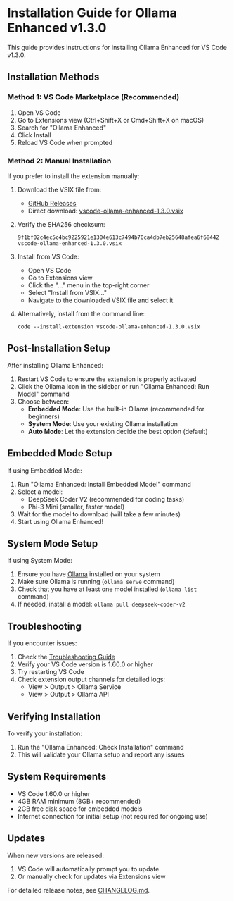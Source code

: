 # Installation Guide for Ollama Enhanced v1.3.0

This guide provides instructions for installing Ollama Enhanced for VS Code v1.3.0.

## Installation Methods

### Method 1: VS Code Marketplace (Recommended)

1. Open VS Code
2. Go to Extensions view (Ctrl+Shift+X or Cmd+Shift+X on macOS)
3. Search for "Ollama Enhanced"
4. Click Install
5. Reload VS Code when prompted

### Method 2: Manual Installation

If you prefer to install the extension manually:

1. Download the VSIX file from:
   - [GitHub Releases](https://github.com/CarlosPacheco/vscode-ollama/releases/tag/v1.3.0)
   - Direct download: [vscode-ollama-enhanced-1.3.0.vsix](https://github.com/CarlosPacheco/vscode-ollama/releases/download/v1.3.0/vscode-ollama-enhanced-1.3.0.vsix)

2. Verify the SHA256 checksum:
   ```
   9f1bf02c4ec5c4bc9225921e1304e613c7494b70ca4db7eb25648afea6f68442  vscode-ollama-enhanced-1.3.0.vsix
   ```

3. Install from VS Code:
   - Open VS Code
   - Go to Extensions view
   - Click the "..." menu in the top-right corner
   - Select "Install from VSIX..."
   - Navigate to the downloaded VSIX file and select it

4. Alternatively, install from the command line:
   ```
   code --install-extension vscode-ollama-enhanced-1.3.0.vsix
   ```

## Post-Installation Setup

After installing Ollama Enhanced:

1. Restart VS Code to ensure the extension is properly activated
2. Click the Ollama icon in the sidebar or run "Ollama Enhanced: Run Model" command
3. Choose between:
   - **Embedded Mode**: Use the built-in Ollama (recommended for beginners)
   - **System Mode**: Use your existing Ollama installation
   - **Auto Mode**: Let the extension decide the best option (default)

## Embedded Mode Setup

If using Embedded Mode:

1. Run "Ollama Enhanced: Install Embedded Model" command
2. Select a model:
   - DeepSeek Coder V2 (recommended for coding tasks)
   - Phi-3 Mini (smaller, faster model)
3. Wait for the model to download (will take a few minutes)
4. Start using Ollama Enhanced!

## System Mode Setup

If using System Mode:

1. Ensure you have [Ollama](https://ollama.ai) installed on your system
2. Make sure Ollama is running (`ollama serve` command)
3. Check that you have at least one model installed (`ollama list` command)
4. If needed, install a model: `ollama pull deepseek-coder-v2`

## Troubleshooting

If you encounter issues:

1. Check the [Troubleshooting Guide](TROUBLESHOOTING.md)
2. Verify your VS Code version is 1.60.0 or higher
3. Try restarting VS Code
4. Check extension output channels for detailed logs:
   - View > Output > Ollama Service
   - View > Output > Ollama API

## Verifying Installation

To verify your installation:

1. Run the "Ollama Enhanced: Check Installation" command
2. This will validate your Ollama setup and report any issues

## System Requirements

- VS Code 1.60.0 or higher
- 4GB RAM minimum (8GB+ recommended)
- 2GB free disk space for embedded models
- Internet connection for initial setup (not required for ongoing use)

## Updates

When new versions are released:

1. VS Code will automatically prompt you to update
2. Or manually check for updates via Extensions view

For detailed release notes, see [CHANGELOG.md](CHANGELOG.md).
